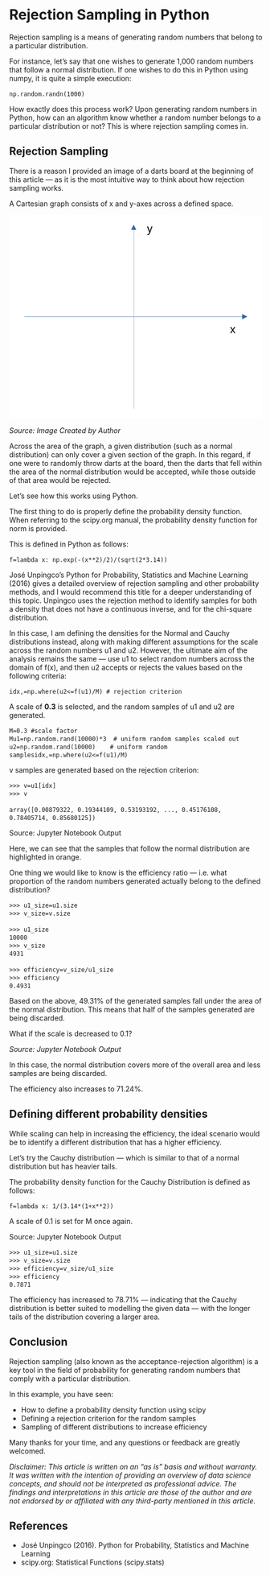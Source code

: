# Rejection Sampling in Python

Rejection sampling is a means of generating random numbers that belong to a particular distribution.

For instance, let’s say that one wishes to generate 1,000 random numbers that follow a normal distribution. If one wishes to do this in Python using numpy, it is quite a simple execution:

```
np.random.randn(1000)
```

How exactly does this process work? Upon generating random numbers in Python, how can an algorithm know whether a random number belongs to a particular distribution or not? This is where rejection sampling comes in.

## Rejection Sampling

There is a reason I provided an image of a darts board at the beginning of this article — as it is the most intuitive way to think about how rejection sampling works.

A Cartesian graph consists of x and y-axes across a defined space.

![rejection-1](rejection-1.png)

*Source: Image Created by Author*

Across the area of the graph, a given distribution (such as a normal distribution) can only cover a given section of the graph. In this regard, if one were to randomly throw darts at the board, then the darts that fell within the area of the normal distribution would be accepted, while those outside of that area would be rejected.

Let’s see how this works using Python.

The first thing to do is properly define the probability density function. When referring to the scipy.org manual, the probability density function for norm is provided.

This is defined in Python as follows:

```
f=lambda x: np.exp(-(x**2)/2)/(sqrt(2*3.14))
```

José Unpingco’s Python for Probability, Statistics and Machine Learning (2016) gives a detailed overview of rejection sampling and other probability methods, and I would recommend this title for a deeper understanding of this topic. Unpingco uses the rejection method to identify samples for both a density that does not have a continuous inverse, and for the chi-square distribution.

In this case, I am defining the densities for the Normal and Cauchy distributions instead, along with making different assumptions for the scale across the random numbers u1 and u2. However, the ultimate aim of the analysis remains the same — use u1 to select random numbers across the domain of f(x), and then u2 accepts or rejects the values based on the following criteria:

```
idx,=np.where(u2<=f(u1)/M) # rejection criterion
```

A scale of **0.3** is selected, and the random samples of u1 and u2 are generated.

```
M=0.3 #scale factor
Mu1=np.random.rand(10000)*3  # uniform random samples scaled out
u2=np.random.rand(10000)    # uniform random samplesidx,=np.where(u2<=f(u1)/M)
```

v samples are generated based on the rejection criterion:

```
>>> v=u1[idx]
>>> v

array([0.00879322, 0.19344109, 0.53193192, ..., 0.45176108, 0.78405714, 0.85680125])
```

Source: Jupyter Notebook Output

Here, we can see that the samples that follow the normal distribution are highlighted in orange.

One thing we would like to know is the efficiency ratio — i.e. what proportion of the random numbers generated actually belong to the defined distribution?

```
>>> u1_size=u1.size
>>> v_size=v.size

>>> u1_size
10000
>>> v_size
4931

>>> efficiency=v_size/u1_size
>>> efficiency
0.4931
```

Based on the above, 49.31% of the generated samples fall under the area of the normal distribution. This means that half of the samples generated are being discarded.

What if the scale is decreased to 0.1?

*Source: Jupyter Notebook Output*

In this case, the normal distribution covers more of the overall area and less samples are being discarded.

The efficiency also increases to 71.24%.

## Defining different probability densities

While scaling can help in increasing the efficiency, the ideal scenario would be to identify a different distribution that has a higher efficiency.

Let’s try the Cauchy distribution — which is similar to that of a normal distribution but has heavier tails.

The probability density function for the Cauchy Distribution is defined as follows:

```
f=lambda x: 1/(3.14*(1+x**2))
```

A scale of 0.1 is set for M once again.

Source: Jupyter Notebook Output

```
>>> u1_size=u1.size
>>> v_size=v.size
>>> efficiency=v_size/u1_size
>>> efficiency
0.7871
```

The efficiency has increased to 78.71% — indicating that the Cauchy distribution is better suited to modelling the given data — with the longer tails of the distribution covering a larger area.

## Conclusion

Rejection sampling (also known as the acceptance-rejection algorithm) is a key tool in the field of probability for generating random numbers that comply with a particular distribution.

In this example, you have seen:

- How to define a probability density function using scipy
- Defining a rejection criterion for the random samples
- Sampling of different distributions to increase efficiency

Many thanks for your time, and any questions or feedback are greatly welcomed.

*Disclaimer: This article is written on an “as is” basis and without warranty. It was written with the intention of providing an overview of data science concepts, and should not be interpreted as professional advice. The findings and interpretations in this article are those of the author and are not endorsed by or affiliated with any third-party mentioned in this article.*

## References

- José Unpingco (2016). Python for Probability, Statistics and Machine Learning
- scipy.org: Statistical Functions (scipy.stats)
